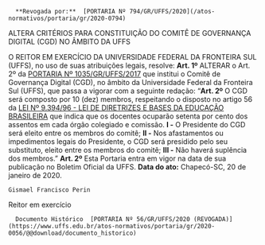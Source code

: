       **Revogada por:**  [PORTARIA Nº 794/GR/UFFS/2020](/atos-normativos/portaria/gr/2020-0794) 

   ALTERA CRITÉRIOS PARA CONSTITUIÇÃO DO COMITÊ DE GOVERNANÇA DIGITAL (CGD) NO ÂMBITO DA UFFS  

 O REITOR EM EXERCÍCIO DA UNIVERSIDADE FEDERAL DA FRONTEIRA SUL (UFFS), no uso de suas atribuições legais, resolve:   **Art. 1º**  ALTERAR o Art. 2º da [PORTARIA Nº 1035/GR/UFFS/2017](https://www.uffs.edu.br/atos-normativos/portaria/gr/2017-1035) que institui o Comitê de Governança Digital (CGD), no âmbito da Universidade Federal da Fronteira Sul (UFFS), que passa a vigorar com a seguinte redação: “**Art. 2º**  O CGD será composto por 10 (dez) membros, respeitando o disposto no artigo 56 da [LEI Nº 9.394/96 - LEI DE DIRETRIZES E BASES DA EDUCAÇÃO BRASILEIRA](http://www.planalto.gov.br/Ccivil_03/leis/L9394.htm) que indica que os docentes ocuparão setenta por cento dos assentos em cada órgão colegiado e comissão. **I -**  O Presidente do CGD será eleito entre os membros do comitê; **II -**  Nos afastamentos ou impedimentos legais do Presidente, o CGD será presidido pelo seu substituto, eleito entre os membros do comitê; **III -**  Não haverá suplência dos membros.”   **Art. 2º**  Esta Portaria entra em vigor na data de sua publicação no Boletim Oficial da UFFS.        **Data do ato:** Chapecó-SC, 20 de janeiro de 2020.   
 

    Gismael Francisco Perin   
 Reitor em exercício 

      Documento Histórico  [PORTARIA Nº 56/GR/UFFS/2020 (REVOGADA)](https://www.uffs.edu.br/atos-normativos/portaria/gr/2020-0056/@@download/documento_historico)     
      